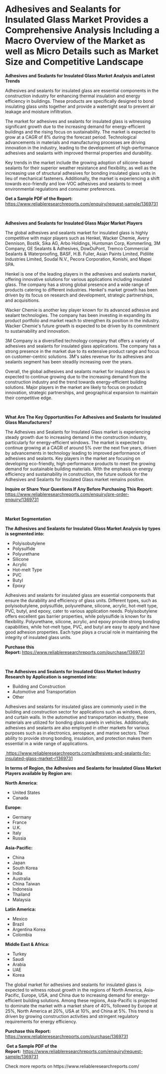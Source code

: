 <p><h1>Adhesives and Sealants for Insulated Glass Market Provides a Comprehensive Analysis Including a Macro Overview of the Market as well as Micro Details such as Market Size and Competitive Landscape</h1></p><p><strong>Adhesives and Sealants for Insulated Glass Market Analysis and Latest Trends</strong></p>
<p><p>Adhesives and sealants for insulated glass are essential components in the construction industry for enhancing thermal insulation and energy efficiency in buildings. These products are specifically designed to bond insulating glass units together and provide a watertight seal to prevent air leakage and moisture infiltration.</p><p>The market for adhesives and sealants for insulated glass is witnessing significant growth due to the increasing demand for energy-efficient buildings and the rising focus on sustainability. The market is expected to grow at a CAGR of 8% during the forecast period. Technological advancements in materials and manufacturing processes are driving innovation in the industry, leading to the development of high-performance adhesives and sealants with improved thermal properties and durability.</p><p>Key trends in the market include the growing adoption of silicone-based sealants for their superior weather resistance and flexibility, as well as the increasing use of structural adhesives for bonding insulated glass units in lieu of mechanical fasteners. Additionally, the market is experiencing a shift towards eco-friendly and low-VOC adhesives and sealants to meet environmental regulations and consumer preferences.</p></p>
<p><strong>Get a Sample PDF of the Report:&nbsp;</strong> <a href="https://www.reliableresearchreports.com/enquiry/request-sample/1369731">https://www.reliableresearchreports.com/enquiry/request-sample/1369731</a></p>
<p>&nbsp;</p>
<p><strong>Adhesives and Sealants for Insulated Glass Major Market Players</strong></p>
<p><p>The global adhesives and sealants market for insulated glass is highly competitive with major players such as Henkel, Wacker Chemie, Avery Dennison, Bostik, Sika AG, Arbo Holdings, Huntsman Corp, Kommerling, 3M Company, GE Sealants & Adhesives, DowDuPont, Tremco Commercial Sealants & Waterproofing, BASF, H.B. Fuller, Asian Paints Limited, Pidilite Industries Limited, Soudal N.V., Pecora Corporation, Konishi, and Mapei SPA.</p><p>Henkel is one of the leading players in the adhesives and sealants market, offering innovative solutions for various applications including insulated glass. The company has a strong global presence and a wide range of products catering to different industries. Henkel's market growth has been driven by its focus on research and development, strategic partnerships, and acquisitions.</p><p>Wacker Chemie is another key player known for its advanced adhesive and sealant technologies. The company has been investing in expanding its product portfolio and market reach to strengthen its position in the industry. Wacker Chemie's future growth is expected to be driven by its commitment to sustainability and innovation.</p><p>3M Company is a diversified technology company that offers a variety of adhesives and sealants for insulated glass applications. The company has a strong presence in the market due to its extensive product range and focus on customer-centric solutions. 3M's sales revenue for its adhesives and sealants segment has been steadily increasing over the years.</p><p>Overall, the global adhesives and sealants market for insulated glass is expected to continue growing due to the increasing demand from the construction industry and the trend towards energy-efficient building solutions. Major players in the market are likely to focus on product innovation, strategic partnerships, and geographical expansion to maintain their competitive edge.</p></p>
<p>&nbsp;</p>
<p><strong>What Are The Key Opportunities For Adhesives and Sealants for Insulated Glass Manufacturers?</strong></p>
<p><p>The Adhesives and Sealants for Insulated Glass market is experiencing steady growth due to increasing demand in the construction industry, particularly for energy-efficient windows. The market is expected to continue growing at a CAGR of around 5% over the next five years, driven by advancements in technology leading to improved performance of adhesives and sealants. Key players in the market are focusing on developing eco-friendly, high-performance products to meet the growing demand for sustainable building materials. With the emphasis on energy efficiency and sustainability in construction, the future outlook for the Adhesives and Sealants for Insulated Glass market remains positive.</p></p>
<p><strong>Inquire or Share Your Questions If Any Before Purchasing This Report:</strong> <a href="https://www.reliableresearchreports.com/enquiry/pre-order-enquiry/1369731">https://www.reliableresearchreports.com/enquiry/pre-order-enquiry/1369731</a></p>
<p>&nbsp;</p>
<p><strong>Market Segmentation</strong></p>
<p><strong>The Adhesives and Sealants for Insulated Glass Market Analysis by types is segmented into:</strong></p>
<p><ul><li>Polyisobutylene</li><li>Polysulfide</li><li>Polyurethane</li><li>Silicone</li><li>Acrylic</li><li>Hot-melt Type</li><li>PVC</li><li>Butyl</li><li>Epoxy</li></ul></p>
<p><p>Adhesives and sealants for insulated glass are essential components that ensure the durability and efficiency of glass units. Different types, such as polyisobutylene, polysulfide, polyurethane, silicone, acrylic, hot-melt type, PVC, butyl, and epoxy, cater to various application needs. Polyisobutylene offers excellent gas barrier properties, while polysulfide is known for its flexibility. Polyurethane, silicone, acrylic, and epoxy provide strong bonding capabilities, while hot-melt type, PVC, and butyl are easy to apply and have good adhesion properties. Each type plays a crucial role in maintaining the integrity of insulated glass units.</p></p>
<p><strong>Purchase this Report:&nbsp;</strong><a href="https://www.reliableresearchreports.com/purchase/1369731">https://www.reliableresearchreports.com/purchase/1369731</a></p>
<p>&nbsp;</p>
<p><strong>The Adhesives and Sealants for Insulated Glass Market Industry Research by Application is segmented into:</strong></p>
<p><ul><li>Building and Construction</li><li>Automotive and Transportation</li><li>Other</li></ul></p>
<p><p>Adhesives and sealants for insulated glass are commonly used in the building and construction sector for applications such as windows, doors, and curtain walls. In the automotive and transportation industry, these materials are utilized for bonding glass panels in vehicles. Additionally, adhesives and sealants are also employed in other markets for various purposes such as in electronics, aerospace, and marine sectors. Their ability to provide strong bonding, insulation, and protection makes them essential in a wide range of applications.</p></p>
<p><a href="https://www.reliableresearchreports.com/adhesives-and-sealants-for-insulated-glass-market-r1369731">&nbsp;https://www.reliableresearchreports.com/adhesives-and-sealants-for-insulated-glass-market-r1369731</a></p>
<p><strong>In terms of Region, the Adhesives and Sealants for Insulated Glass Market Players available by Region are:</strong></p>
<p>
    <p> <strong> North America: </strong>
        <ul>
            <li>United States</li>
            <li>Canada</li>
        </ul>
        </p> 
    <p> <strong> Europe: </strong>
        <ul>
            <li>Germany</li>
            <li>France</li>
            <li>U.K.</li>
            <li>Italy</li>
            <li>Russia</li>
        </ul>
        </p> 
    <p> <strong> Asia-Pacific: </strong>
        <ul>
            <li>China</li>
            <li>Japan</li>
            <li>South Korea</li>
            <li>India</li>
            <li>Australia</li>
            <li>China Taiwan</li>
            <li>Indonesia</li>
            <li>Thailand</li>
            <li>Malaysia</li>
        </ul>
        </p> 
    <p> <strong> Latin America: </strong>
        <ul>
            <li>Mexico</li>
            <li>Brazil</li>
            <li>Argentina Korea</li>
            <li>Colombia</li>
        </ul>
        </p> 
    <p> <strong> Middle East & Africa: </strong>
        <ul>
            <li>Turkey</li>
            <li>Saudi</li>
            <li>Arabia</li>
            <li>UAE</li>
            <li>Korea</li>
        </ul>
    </p>
    </p>
<p><p>The global market for adhesives and sealants for insulated glass is expected to witness robust growth in the regions of North America, Asia-Pacific, Europe, USA, and China due to increasing demand for energy-efficient building solutions. Among these regions, Asia-Pacific is projected to dominate the market with a market share of 40%, followed by Europe at 25%, North America at 20%, USA at 10%, and China at 5%. This trend is driven by growing construction activities and stringent regulatory requirements for energy efficiency.</p></p>
<p><strong>Purchase this Report: </strong><a href="https://www.reliableresearchreports.com/purchase/1369731">https://www.reliableresearchreports.com/purchase/1369731</a></p>
<p>&nbsp;<strong>Get a Sample PDF of the Report:&nbsp;&nbsp;</strong><a href="https://www.reliableresearchreports.com/enquiry/request-sample/1369731">https://www.reliableresearchreports.com/enquiry/request-sample/1369731</a></p>
<p><strong></strong></p>
<p>Check more reports on https://www.reliableresearchreports.com/</p>